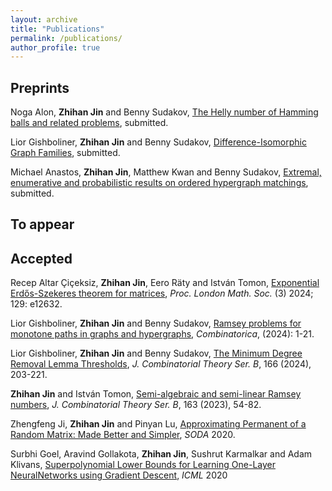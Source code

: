 ```yaml
---
layout: archive
title: "Publications"
permalink: /publications/
author_profile: true
---
```


## Preprints

Noga Alon, **Zhihan Jin** and Benny Sudakov, [The Helly number of Hamming balls and related problems](https://arxiv.org/abs/2405.10275), submitted.

Lior Gishboliner, **Zhihan Jin** and Benny Sudakov, [Difference-Isomorphic Graph Families](https://arxiv.org/abs/2312.06610), submitted.

Michael Anastos, **Zhihan Jin**, Matthew Kwan and Benny Sudakov, [Extremal, enumerative and probabilistic results on ordered hypergraph matchings](https://arxiv.org/abs/2308.12268), submitted.

## To appear

## Accepted

Recep Altar Çiçeksiz, **Zhihan Jin**, Eero Räty and István Tomon, [Exponential Erdős-Szekeres theorem
for matrices](https://arxiv.org/abs/2305.07003), *Proc. London Math. Soc.* (3) 2024; 129: e12632.

Lior Gishboliner, **Zhihan Jin** and Benny Sudakov, [Ramsey problems for monotone paths in graphs and
hypergraphs](https://arxiv.org/pdf/2308.04357.pdf), *Combinatorica*, (2024): 1-21.

Lior Gishboliner, **Zhihan Jin** and Benny Sudakov, [The Minimum Degree Removal Lemma Thresholds](https://www.sciencedirect.com/science/article/pii/S0095895624000042), *J. Combinatorial Theory Ser. B*, 166 (2024), 203-221.

**Zhihan Jin** and István Tomon, [Semi-algebraic and semi-linear Ramsey numbers](https://www.sciencedirect.com/science/article/pii/S0095895623000503), *J. Combinatorial Theory Ser. B*, 163 (2023), 54-82.

Zhengfeng Ji, **Zhihan Jin** and Pinyan Lu, [Approximating Permanent of a Random Matrix: Made Better
and Simpler](https://dl.acm.org/doi/10.5555/3458064.3458124), *SODA* 2020.

Surbhi Goel, Aravind Gollakota, **Zhihan Jin**, Sushrut Karmalkar and Adam Klivans, [Superpolynomial
Lower Bounds for Learning One-Layer NeuralNetworks using Gradient Descent](https://proceedings.mlr.press/v119/goel20a.html), *ICML* 2020
